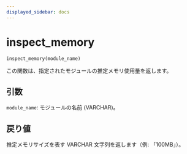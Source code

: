 ```yaml
---
displayed_sidebar: docs
---
```


# inspect_memory

`inspect_memory(module_name)`

この関数は、指定されたモジュールの推定メモリ使用量を返します。

## 引数

`module_name`: モジュールの名前 (VARCHAR)。

## 戻り値

推定メモリサイズを表す VARCHAR 文字列を返します（例: 「100MB」）。

